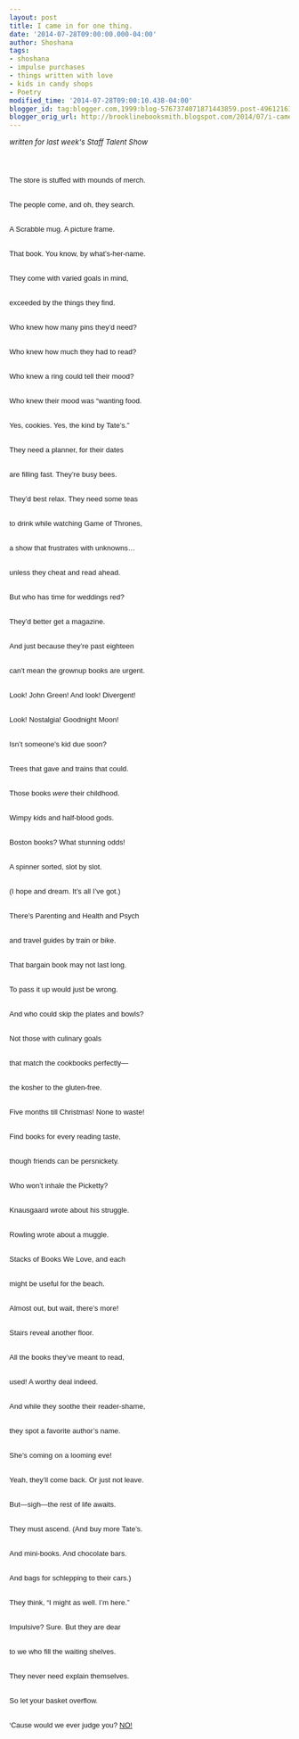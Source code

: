 ```yaml
---
layout: post
title: I came in for one thing.
date: '2014-07-28T09:00:00.000-04:00'
author: Shoshana
tags:
- shoshana
- impulse purchases
- things written with love
- kids in candy shops
- Poetry
modified_time: '2014-07-28T09:00:10.438-04:00'
blogger_id: tag:blogger.com,1999:blog-5767374071871443859.post-4961216303199862328
blogger_orig_url: http://brooklinebooksmith.blogspot.com/2014/07/i-came-in-for-one-thing.html
---
```


<span style="font-size: small;"><i>written for last week's Staff Talent Show</i></span><br /><br /><span style="font-size: small;"><br /></span><div class="MsoNormal" style="line-height: 200%; margin-bottom: 0.0001pt;"><span style="font-family: Arial,Helvetica,sans-serif; font-size: small;">The store is stuffed with mounds of merch.</span></div><span style="font-size: small;"><br /></span><div class="MsoNormal" style="line-height: 200%; margin-bottom: 0.0001pt;"><span style="font-family: Arial,Helvetica,sans-serif; font-size: small;">The people come, and oh, they search.</span></div><span style="font-size: small;"><br /></span><div class="MsoNormal" style="line-height: 200%; margin-bottom: 0.0001pt;"><span style="font-family: Arial,Helvetica,sans-serif; font-size: small;">A Scrabble mug. A picture frame.</span></div><span style="font-size: small;"><br /></span><div class="MsoNormal" style="line-height: 200%; margin-bottom: 0.0001pt;"><span style="font-family: Arial,Helvetica,sans-serif; font-size: small;">That book. You know, by what’s-her-name.</span></div><span style="font-size: small;"><br /></span><div class="MsoNormal" style="line-height: 200%; margin-bottom: 0.0001pt;"><span style="font-family: Arial,Helvetica,sans-serif; font-size: small;">They come with varied goals in mind,</span></div><span style="font-size: small;"><br /></span><div class="MsoNormal" style="line-height: 200%; margin-bottom: 0.0001pt;"><span style="font-family: Arial,Helvetica,sans-serif; font-size: small;">exceeded by the things they find.</span></div><span style="font-size: small;"><br /></span><div class="MsoNormal" style="line-height: 200%; margin-bottom: 0.0001pt;"><span style="font-family: Arial,Helvetica,sans-serif; font-size: small;">Who knew how many pins they’d need?</span></div><span style="font-size: small;"><br /></span><div class="MsoNormal" style="line-height: 200%; margin-bottom: 0.0001pt;"><span style="font-family: Arial,Helvetica,sans-serif; font-size: small;">Who knew how much they had to read?</span></div><span style="font-size: small;"><br /></span><div class="MsoNormal" style="line-height: 200%; margin-bottom: 0.0001pt;"><span style="font-family: Arial,Helvetica,sans-serif; font-size: small;">Who knew a ring could tell their mood?</span></div><span style="font-size: small;"><br /></span><div class="MsoNormal" style="line-height: 200%; margin-bottom: 0.0001pt;"><span style="font-family: Arial,Helvetica,sans-serif; font-size: small;">Who knew their mood was “wanting food.</span></div><span style="font-size: small;"><br /></span><div class="MsoNormal" style="line-height: 200%; margin-bottom: 0.0001pt;"><span style="font-family: Arial,Helvetica,sans-serif; font-size: small;">Yes, cookies. Yes, the kind by Tate’s.”</span></div><span style="font-size: small;"><br /></span><div class="MsoNormal" style="line-height: 200%; margin-bottom: 0.0001pt;"><span style="font-family: Arial,Helvetica,sans-serif; font-size: small;">They need a planner, for their dates</span></div><span style="font-size: small;"><br /></span><div class="MsoNormal" style="line-height: 200%; margin-bottom: 0.0001pt;"><span style="font-family: Arial,Helvetica,sans-serif; font-size: small;">are filling fast. They’re busy bees.</span></div><span style="font-size: small;"><br /></span><div class="MsoNormal" style="line-height: 200%; margin-bottom: 0.0001pt;"><span style="font-family: Arial,Helvetica,sans-serif; font-size: small;">They’d best relax. They need some teas</span></div><span style="font-size: small;"><br /></span><div class="MsoNormal" style="line-height: 200%; margin-bottom: 0.0001pt;"><span style="font-family: Arial,Helvetica,sans-serif; font-size: small;">to drink while watching Game of Thrones,</span></div><span style="font-size: small;"><br /></span><div class="MsoNormal" style="line-height: 200%; margin-bottom: 0.0001pt;"><span style="font-family: Arial,Helvetica,sans-serif; font-size: small;">a show that frustrates with unknowns…</span></div><span style="font-size: small;"><br /></span><div class="MsoNormal" style="line-height: 200%; margin-bottom: 0.0001pt;"><span style="font-family: Arial,Helvetica,sans-serif; font-size: small;">unless they cheat and read ahead.</span></div><span style="font-size: small;"><br /></span><div class="MsoNormal" style="line-height: 200%; margin-bottom: 0.0001pt;"><span style="font-family: Arial,Helvetica,sans-serif; font-size: small;">But who has time for weddings red?</span></div><span style="font-size: small;"><br /></span><div class="MsoNormal" style="line-height: 200%; margin-bottom: 0.0001pt;"><span style="font-family: Arial,Helvetica,sans-serif; font-size: small;">They’d better get a magazine.</span></div><span style="font-size: small;"><br /></span><div class="MsoNormal" style="line-height: 200%; margin-bottom: 0.0001pt;"><span style="font-family: Arial,Helvetica,sans-serif; font-size: small;">And just because they’re past eighteen</span></div><span style="font-size: small;"><br /></span><div class="MsoNormal" style="line-height: 200%; margin-bottom: 0.0001pt;"><span style="font-family: Arial,Helvetica,sans-serif; font-size: small;">can’t mean the grownup books are urgent.</span></div><span style="font-size: small;"><br /></span><div class="MsoNormal" style="line-height: 200%; margin-bottom: 0.0001pt;"><span style="font-family: Arial,Helvetica,sans-serif; font-size: small;">Look! John Green! And look! Divergent!</span></div><span style="font-size: small;"><br /></span><div class="MsoNormal" style="line-height: 200%; margin-bottom: 0.0001pt;"><span style="font-family: Arial,Helvetica,sans-serif; font-size: small;">Look! Nostalgia! Goodnight Moon!</span></div><span style="font-size: small;"><br /></span><div class="MsoNormal" style="line-height: 200%; margin-bottom: 0.0001pt;"><span style="font-family: Arial,Helvetica,sans-serif; font-size: small;">Isn’t someone’s kid due soon?</span></div><span style="font-size: small;"><br /></span><div class="MsoNormal" style="line-height: 200%; margin-bottom: 0.0001pt;"><span style="font-family: Arial,Helvetica,sans-serif; font-size: small;">Trees that gave and trains that could.</span></div><span style="font-size: small;"><br /></span><div class="MsoNormal" style="line-height: 200%; margin-bottom: 0.0001pt;"><span style="font-family: Arial,Helvetica,sans-serif; font-size: small;">Those books <i>were</i> their childhood.</span></div><span style="font-size: small;"><br /></span><div class="MsoNormal" style="line-height: 200%; margin-bottom: 0.0001pt;"><span style="font-family: Arial,Helvetica,sans-serif; font-size: small;">Wimpy kids and half-blood gods.</span></div><span style="font-size: small;"><br /></span><div class="MsoNormal" style="line-height: 200%; margin-bottom: 0.0001pt;"><span style="font-family: Arial,Helvetica,sans-serif; font-size: small;">Boston books? What stunning odds!</span></div><span style="font-size: small;"><br /></span><div class="MsoNormal" style="line-height: 200%; margin-bottom: 0.0001pt;"><span style="font-family: Arial,Helvetica,sans-serif; font-size: small;">A spinner sorted, slot by slot.</span></div><span style="font-size: small;"><br /></span><div class="MsoNormal" style="line-height: 200%; margin-bottom: 0.0001pt;"><span style="font-family: Arial,Helvetica,sans-serif; font-size: small;">(I hope and dream. It’s all I’ve got.)</span></div><span style="font-size: small;"><br /></span><div class="MsoNormal" style="line-height: 200%; margin-bottom: 0.0001pt;"><span style="font-family: Arial,Helvetica,sans-serif; font-size: small;">There’s Parenting and Health and Psych</span></div><span style="font-size: small;"><br /></span><div class="MsoNormal" style="line-height: 200%; margin-bottom: 0.0001pt;"><span style="font-family: Arial,Helvetica,sans-serif; font-size: small;">and travel guides by train or bike.</span></div><span style="font-size: small;"><br /></span><div class="MsoNormal" style="line-height: 200%; margin-bottom: 0.0001pt;"><span style="font-family: Arial,Helvetica,sans-serif; font-size: small;">That bargain book may not last long.</span></div><span style="font-size: small;"><br /></span><div class="MsoNormal" style="line-height: 200%; margin-bottom: 0.0001pt;"><span style="font-family: Arial,Helvetica,sans-serif; font-size: small;">To pass it up would just be wrong.</span></div><span style="font-size: small;"><br /></span><div class="MsoNormal" style="line-height: 200%; margin-bottom: 0.0001pt;"><span style="font-family: Arial,Helvetica,sans-serif; font-size: small;">And who could skip the plates and bowls?</span></div><span style="font-size: small;"><br /></span><div class="MsoNormal" style="line-height: 200%; margin-bottom: 0.0001pt;"><span style="font-family: Arial,Helvetica,sans-serif; font-size: small;">Not those with culinary goals</span></div><span style="font-size: small;"><br /></span><div class="MsoNormal" style="line-height: 200%; margin-bottom: 0.0001pt;"><span style="font-family: Arial,Helvetica,sans-serif; font-size: small;">that match the cookbooks perfectly—</span></div><span style="font-size: small;"><br /></span><div class="MsoNormal" style="line-height: 200%; margin-bottom: 0.0001pt;"><span style="font-family: Arial,Helvetica,sans-serif; font-size: small;">the kosher to the gluten-free.</span></div><span style="font-size: small;"><br /></span><div class="MsoNormal" style="line-height: 200%; margin-bottom: 0.0001pt;"><span style="font-family: Arial,Helvetica,sans-serif; font-size: small;">Five months till Christmas! None to waste!</span></div><span style="font-size: small;"><br /></span><div class="MsoNormal" style="line-height: 200%; margin-bottom: 0.0001pt;"><span style="font-family: Arial,Helvetica,sans-serif; font-size: small;">Find books for every reading taste,</span></div><span style="font-size: small;"><br /></span><div class="MsoNormal" style="line-height: 200%; margin-bottom: 0.0001pt;"><span style="font-family: Arial,Helvetica,sans-serif; font-size: small;">though friends can be persnickety.</span></div><span style="font-size: small;"><br /></span><div class="MsoNormal" style="line-height: 200%; margin-bottom: 0.0001pt;"><span style="font-family: Arial,Helvetica,sans-serif; font-size: small;">Who won’t inhale the Picketty?</span></div><span style="font-size: small;"><br /></span><div class="MsoNormal" style="line-height: 200%; margin-bottom: 0.0001pt;"><span style="font-family: Arial,Helvetica,sans-serif; font-size: small;">Knausgaard wrote about his struggle.</span></div><span style="font-size: small;"><br /></span><div class="MsoNormal" style="line-height: 200%; margin-bottom: 0.0001pt;"><span style="font-family: Arial,Helvetica,sans-serif; font-size: small;">Rowling wrote about a muggle.</span></div><span style="font-size: small;"><br /></span><div class="MsoNormal" style="line-height: 200%; margin-bottom: 0.0001pt;"><span style="font-family: Arial,Helvetica,sans-serif; font-size: small;">Stacks of Books We Love, and each</span></div><span style="font-size: small;"><br /></span><div class="MsoNormal" style="line-height: 200%; margin-bottom: 0.0001pt;"><span style="font-family: Arial,Helvetica,sans-serif; font-size: small;">might be useful for the beach.</span></div><span style="font-size: small;"><br /></span><div class="MsoNormal" style="line-height: 200%; margin-bottom: 0.0001pt;"><span style="font-family: Arial,Helvetica,sans-serif; font-size: small;">Almost out, but wait, there’s more!</span></div><span style="font-size: small;"><br /></span><div class="MsoNormal" style="line-height: 200%; margin-bottom: 0.0001pt;"><span style="font-family: Arial,Helvetica,sans-serif; font-size: small;">Stairs reveal another floor.</span></div><span style="font-size: small;"><br /></span><div class="MsoNormal" style="line-height: 200%; margin-bottom: 0.0001pt;"><span style="font-family: Arial,Helvetica,sans-serif; font-size: small;">All the books they’ve meant to read,</span></div><span style="font-size: small;"><br /></span><div class="MsoNormal" style="line-height: 200%; margin-bottom: 0.0001pt;"><span style="font-family: Arial,Helvetica,sans-serif; font-size: small;">used! A worthy deal indeed.</span></div><span style="font-size: small;"><br /></span><div class="MsoNormal" style="line-height: 200%; margin-bottom: 0.0001pt;"><span style="font-family: Arial,Helvetica,sans-serif; font-size: small;">And while they soothe their reader-shame,</span></div><span style="font-size: small;"><br /></span><div class="MsoNormal" style="line-height: 200%; margin-bottom: 0.0001pt;"><span style="font-family: Arial,Helvetica,sans-serif; font-size: small;">they spot a favorite author’s name.</span></div><span style="font-size: small;"><br /></span><div class="MsoNormal" style="line-height: 200%; margin-bottom: 0.0001pt;"><span style="font-family: Arial,Helvetica,sans-serif; font-size: small;">She’s coming on a looming eve!</span></div><span style="font-size: small;"><br /></span><div class="MsoNormal" style="line-height: 200%; margin-bottom: 0.0001pt;"><span style="font-family: Arial,Helvetica,sans-serif; font-size: small;">Yeah, they’ll come back. Or just not leave.</span></div><span style="font-size: small;"><br /></span><div class="MsoNormal" style="line-height: 200%; margin-bottom: 0.0001pt;"><span style="font-family: Arial,Helvetica,sans-serif; font-size: small;">But—sigh—the rest of life awaits.</span></div><span style="font-size: small;"><br /></span><div class="MsoNormal" style="line-height: 200%; margin-bottom: 0.0001pt;"><span style="font-family: Arial,Helvetica,sans-serif; font-size: small;">They must ascend. (And buy more Tate’s.</span></div><span style="font-size: small;"><br /></span><div class="MsoNormal" style="line-height: 200%; margin-bottom: 0.0001pt;"><span style="font-family: Arial,Helvetica,sans-serif; font-size: small;">And mini-books. And chocolate bars.</span></div><span style="font-size: small;"><br /></span><div class="MsoNormal" style="line-height: 200%; margin-bottom: 0.0001pt;"><span style="font-family: Arial,Helvetica,sans-serif; font-size: small;">And bags for schlepping to their cars.)</span></div><span style="font-size: small;"><br /></span><div class="MsoNormal" style="line-height: 200%; margin-bottom: 0.0001pt;"><span style="font-family: Arial,Helvetica,sans-serif; font-size: small;">They think, “I might as well. I’m here.”</span></div><span style="font-size: small;"><br /></span><div class="MsoNormal" style="line-height: 200%; margin-bottom: 0.0001pt;"><span style="font-family: Arial,Helvetica,sans-serif; font-size: small;">Impulsive? Sure. But they are dear </span></div><span style="font-size: small;"><br /></span><div class="MsoNormal" style="line-height: 200%; margin-bottom: 0.0001pt;"><span style="font-family: Arial,Helvetica,sans-serif; font-size: small;">to we who fill the waiting shelves.</span></div><span style="font-size: small;"><br /></span><div class="MsoNormal" style="line-height: 200%; margin-bottom: 0.0001pt;"><span style="font-family: Arial,Helvetica,sans-serif; font-size: small;">They never need explain themselves.</span></div><span style="font-size: small;"><br /></span><div class="MsoNormal" style="line-height: 200%; margin-bottom: 0.0001pt;"><span style="font-family: Arial,Helvetica,sans-serif; font-size: small;">So let your basket overflow.</span></div><span style="font-size: small;"><br /></span><div class="MsoNormal" style="line-height: 200%; margin-bottom: 0.0001pt;"><span style="font-family: Arial,Helvetica,sans-serif; font-size: small;">‘Cause would we ever judge you? <a href="https://www.youtube.com/watch?v=5c-uFUbpH9w">NO!</a></span></div>